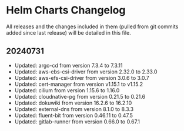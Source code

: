 # Helm Charts Changelog

All releases and the changes included in them (pulled from git commits added since last release) will be detailed in this file.


## 20240731
- Updated: argo-cd from version 7.3.4 to 7.3.11
- Updated: aws-ebs-csi-driver from version 2.32.0 to 2.33.0
- Updated: aws-efs-csi-driver from version 3.0.6 to 3.0.7
- Updated: cert-manager from version v1.15.1 to v1.15.2
- Updated: cilium from version 1.15.6 to 1.16.0
- Updated: cloudnative-pg from version 0.21.5 to 0.21.6
- Updated: dokuwiki from version 16.2.6 to 16.2.10
- Updated: external-dns from version 8.1.0 to 8.3.3
- Updated: fluent-bit from version 0.46.11 to 0.47.5
- Updated: gitlab-runner from version 0.66.0 to 0.67.1
